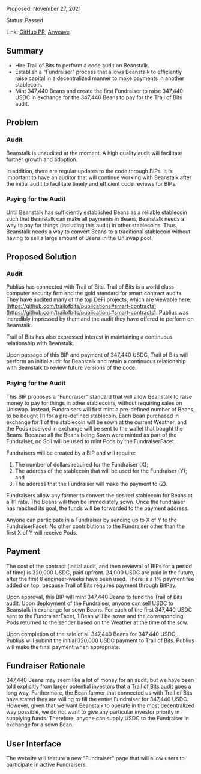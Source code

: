Proposed: November 27, 2021

Status: Passed

Link: [GitHub PR](https://github.com/BeanstalkFarms/Beanstalk/pull/9), [Arweave](https://arweave.net/Msk8Mbz7CPDN8vmQmMI8dtqCr4ydTZ8jN1jpPFqQ9lM)

## Summary

- Hire Trail of Bits to perform a code audit on Beanstalk.
- Establish a "Fundraiser" process that allows Beanstalk to efficiently raise capital in a decentralized manner to make payments in another stablecoin.
- Mint 347,440 Beans and create the first Fundraiser to raise 347,440 USDC in exchange for the 347,440 Beans to pay for the Trail of Bits audit.

## Problem

### Audit

Beanstalk is unaudited at the moment.  A high quality audit will facilitate further growth and adoption.

In addition, there are regular updates to the code through BIPs. It is important to have an auditor that will continue working with Beanstalk after the initial audit to facilitate timely and efficient code reviews for BIPs.

### Paying for the Audit

Until Beanstalk has sufficiently established Beans as a reliable stablecoin such that Beanstalk can make all payments in Beans, Beanstalk needs a way to pay for things (including this audit) in other stablecoins. Thus, Beanstalk needs a way to convert Beans to a traditional stablecoin without having to sell a large amount of Beans in the Uniswap pool.

## Proposed Solution

### Audit

Publius has connected with Trail of Bits. Trail of Bits is a world class computer security firm and the gold standard for smart contract audits. They have audited many of the top DeFi projects, which are viewable here: [https://github.com/trailofbits/publications#smart-contracts](https://github.com/trailofbits/publications#smart-contracts). Publius was incredibly impressed by them and the audit they have offered to perform on Beanstalk. 

Trail of Bits has also expressed interest in maintaining a continuous relationship with Beanstalk.

Upon passage of this BIP and payment of 347,440 USDC, Trail of Bits will perform an initial audit for Beanstalk and retain a continuous relationship with Beanstalk to review future versions of the code. 

### Paying for the Audit

This BIP proposes a "Fundraiser" standard that will allow Beanstalk to raise money to pay for things in other stablecoins, without requiring sales on Uniswap. Instead, Fundraisers will first mint a pre-defined number of Beans, to be bought 1:1 for a pre-defined stablecoin. Each Bean purchased in exchange for 1 of the stablecoin will be sown at the current Weather, and the Pods received in exchange will be sent to the wallet that bought the Beans. Because all the Beans being Sown were minted as part of the Fundraiser, no Soil will be used to mint Pods by the FundraiserFacet. 

Fundraisers will be created by a BIP and will require:

1. The number of dollars required for the Fundraiser (X);
2. The address of the stablecoin that will be used for the Fundraiser (Y); and
3. The address that the Fundraiser will make the payment to (Z).

Fundraisers allow any farmer to convert the desired stablecoin for Beans at a 1:1 rate. The Beans will then be immediately sown. Once the fundraiser has reached its goal, the funds will be forwarded to the payment address.

Anyone can participate in a Fundraiser by sending up to X of Y to the FundraiserFacet. No other contributions to the Fundraiser other than the first X of Y will receive Pods. 

## Payment

The cost of the contract (initial audit, and then reviewal of BIPs for a period of time) is 320,000 USDC, paid upfront. 24,000 USDC are paid in the future, after the first 8 engineer-weeks have been used. There is a 1% payment fee added on top, because Trail of Bits requires payment through BitPay.

Upon approval, this BIP will mint 347,440 Beans to fund the Trail of Bits audit. Upon deployment of the Fundraiser, anyone can sell USDC to Beanstalk in exchange for sown Beans. For each of the first 347,440 USDC sent to the FundraiserFacet, 1 Bean will be sown and the corresponding Pods returned to the sender based on the Weather at the time of the sow.

Upon completion of the sale of all 347,440 Beans for 347,440 USDC, Publius will submit the initial 320,000 USDC payment to Trail of Bits. Publius will make the final payment when appropriate.

## Fundraiser Rationale

347,440 Beans may seem like a lot of money for an audit, but we have been told explicitly from larger potential investors that a Trail of Bits audit goes a long way. Furthermore, the Bean farmer that connected us with Trail of Bits have stated they are willing to fill the entire Fundraiser for 347,440 USDC. However, given that we want Beanstalk to operate in the most decentralized way possible, we do not want to give any particular investor priority in supplying funds. Therefore, anyone can supply USDC to the Fundraiser in exchange for a sown Bean. 

## User Interface

The website will feature a new "Fundraiser" page that will allow users to participate in active Fundraisers.